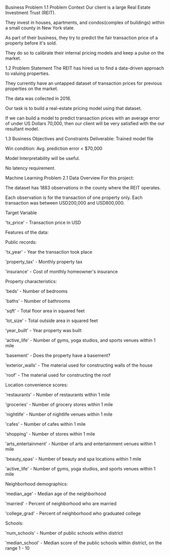 Business Problem
1.1 Problem Context
Our client is a large Real Estate Investment Trust (REIT).

They invest in houses, apartments, and condos(complex of buildings) within a small county in New York state.

As part of their business, they try to predict the fair transaction price of a property before it's sold.

They do so to calibrate their internal pricing models and keep a pulse on the market.

1.2 Problem Statement
The REIT has hired us to find a data-driven approach to valuing properties.

They currently have an untapped dataset of transaction prices for previous properties on the market.

The data was collected in 2016.

Our task is to build a real-estate pricing model using that dataset.

If we can build a model to predict transaction prices with an average error of under US Dollars 70,000, then our client will be very satisfied with the our resultant model.

1.3 Business Objectives and Constraints
Deliverable: Trained model file

Win condition: Avg. prediction error < $70,000

Model Interpretability will be useful.

No latency requirement.

Machine Learning Problem
2.1 Data Overview
For this project:

The dataset has 1883 observations in the county where the REIT operates.

Each observation is for the transaction of one property only. Each transaction was between USD200,000 and USD800,000.

Target Variable

'tx_price' - Transaction price in USD

Features of the data:

Public records:

'tx_year' - Year the transaction took place

'property_tax' - Monthly property tax

'insurance' - Cost of monthly homeowner's insurance

Property characteristics:

'beds' - Number of bedrooms

'baths' - Number of bathrooms

'sqft' - Total floor area in squared feet

'lot_size' - Total outside area in squared feet

'year_built' - Year property was built

'active_life' - Number of gyms, yoga studios, and sports venues within 1 mile

'basement' - Does the property have a basement?

'exterior_walls' - The material used for constructing walls of the house

'roof' - The material used for constructing the roof

Location convenience scores:

'restaurants' - Number of restaurants within 1 mile

'groceries' - Number of grocery stores within 1 mile

'nightlife' - Number of nightlife venues within 1 mile

'cafes' - Number of cafes within 1 mile

'shopping' - Number of stores within 1 mile

'arts_entertainment' - Number of arts and entertainment venues within 1 mile

'beauty_spas' - Number of beauty and spa locations within 1 mile

'active_life' - Number of gyms, yoga studios, and sports venues within 1 mile

Neighborhood demographics:

'median_age' - Median age of the neighborhood

'married' - Percent of neighborhood who are married

'college_grad' - Percent of neighborhood who graduated college

Schools:

'num_schools' - Number of public schools within district

'median_school' - Median score of the public schools within district, on the range 1 - 10
